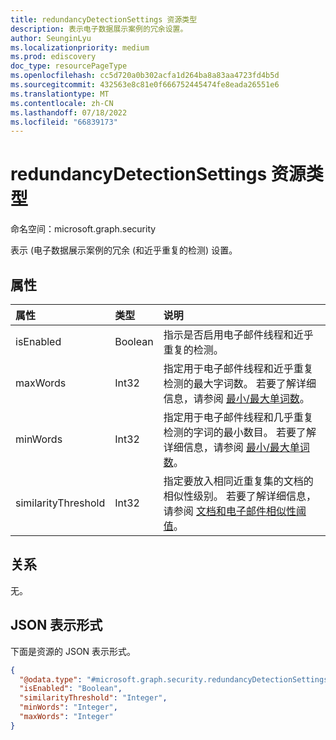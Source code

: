 ```yaml
---
title: redundancyDetectionSettings 资源类型
description: 表示电子数据展示案例的冗余设置。
author: SeunginLyu
ms.localizationpriority: medium
ms.prod: ediscovery
doc_type: resourcePageType
ms.openlocfilehash: cc5d720a0b302acfa1d264ba8a83aa4723fd4b5d
ms.sourcegitcommit: 432563e8c81e0f666752445474fe8eada26551e6
ms.translationtype: MT
ms.contentlocale: zh-CN
ms.lasthandoff: 07/18/2022
ms.locfileid: "66839173"
---
```

# <a name="redundancydetectionsettings-resource-type"></a>redundancyDetectionSettings 资源类型

命名空间：microsoft.graph.security



表示 (电子数据展示案例的冗余 (和近乎重复的检测) 设置。


## <a name="properties"></a>属性
|属性|类型|说明|
|:---|:---|:---|
|isEnabled|Boolean|指示是否启用电子邮件线程和近乎重复的检测。|
|maxWords|Int32|指定用于电子邮件线程和近乎重复检测的最大字词数。 若要了解详细信息，请参阅 [最小/最大单词数](/microsoft-365/compliance/configure-search-and-analytics-settings-in-advanced-ediscovery#near-duplicates-and-email-threading)。|
|minWords|Int32|指定用于电子邮件线程和几乎重复检测的字词的最小数目。 若要了解详细信息，请参阅 [最小/最大单词数](/microsoft-365/compliance/configure-search-and-analytics-settings-in-advanced-ediscovery#near-duplicates-and-email-threading)。|
|similarityThreshold|Int32|指定要放入相同近重复集的文档的相似性级别。 若要了解详细信息，请参阅 [文档和电子邮件相似性阈值](/microsoft-365/compliance/configure-search-and-analytics-settings-in-advanced-ediscovery#near-duplicates-and-email-threading)。|


## <a name="relationships"></a>关系
无。

## <a name="json-representation"></a>JSON 表示形式
下面是资源的 JSON 表示形式。
<!-- {
  "blockType": "resource",
  "@odata.type": "microsoft.graph.security.redundancyDetectionSettings"
}
-->
``` json
{
  "@odata.type": "#microsoft.graph.security.redundancyDetectionSettings",
  "isEnabled": "Boolean",
  "similarityThreshold": "Integer",
  "minWords": "Integer",
  "maxWords": "Integer"
}
```

